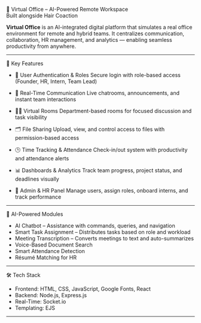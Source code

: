 🏢 Virtual Office – AI-Powered Remote Workspace  
Built alongside Hair Coaction

**Virtual Office** is an AI-integrated digital platform that simulates a real office environment for remote and hybrid teams. It centralizes communication, collaboration, HR management, and analytics — enabling seamless productivity from anywhere.

---

 🔑 Key Features

- 🔐 User Authentication & Roles
  Secure login with role-based access (Founder, HR, Intern, Team Lead)

- 💬 Real-Time Communication
  Live chatrooms, announcements, and instant team interactions

- 🧑‍💻 Virtual Rooms
  Department-based rooms for focused discussion and task visibility

- 🗂️ File Sharing
  Upload, view, and control access to files with permission-based access

- 🕒 Time Tracking & Attendance
  Check-in/out system with productivity and attendance alerts

- 📊 Dashboards & Analytics
  Track team progress, project status, and deadlines visually

- 🧾 Admin & HR Panel
  Manage users, assign roles, onboard interns, and track performance

---

 🤖 AI-Powered Modules

- AI Chatbot – Assistance with commands, queries, and navigation  
- Smart Task Assignment – Distributes tasks based on role and workload  
- Meeting Transcription – Converts meetings to text and auto-summarizes  
- Voice-Based Document Search
- Smart Attendance Detection
- Résumé Matching for HR

---

🛠️ Tech Stack

- Frontend: HTML, CSS, JavaScript, Google Fonts, React
- Backend: Node.js, Express.js  
- Real-Time: Socket.io  
- Templating: EJS

---
